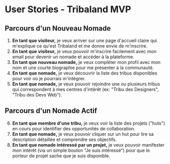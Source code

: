 # User Stories - Tribaland MVP

## Parcours d'un Nouveau Nomade

1.  **En tant que visiteur,** je veux arriver sur une page d'accueil claire qui m'explique ce qu'est Tribaland et me donne envie de m'inscrire.
2.  **En tant que visiteur,** je veux pouvoir m'inscrire facilement avec mon email pour devenir un nomade et accéder à la plateforme.
3.  **En tant que nouveau nomade,** je veux compléter mon profil avec mon nom et une courte biographie pour me présenter à la communauté.
4.  **En tant que nomade,** je veux découvrir la liste des tribus disponibles pour voir où je pourrais m'intégrer.
5.  **En tant que nomade,** je veux pouvoir rejoindre une ou plusieurs tribus qui correspondent à mes centres d'intérêt (ex: "Tribu des Designers", "Tribu des Devs Web").

## Parcours d'un Nomade Actif

6.  **En tant que membre d'une tribu,** je veux voir la liste des projets ("huts") en cours pour identifier des opportunités de collaboration.
7.  **En tant que nomade,** je veux pouvoir cliquer sur un hut pour lire sa description détaillée et comprendre ses objectifs.
8.  **En tant que nomade intéressé par un projet,** je veux pouvoir manifester mon intérêt (via un simple bouton "Je suis intéressé") pour que le porteur de projet sache que je suis disponible.
